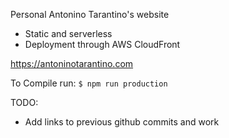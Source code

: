 Personal Antonino Tarantino's website

- Static and serverless
- Deployment through AWS CloudFront

https://antoninotarantino.com

To Compile run:
```$ npm run production```

TODO:
+ Add links to previous github commits and work
